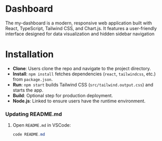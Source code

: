 # Dashboard
The my-dashboard is a modern, responsive web application built with React, TypeScript, Tailwind CSS, and Chart.js. It features a user-friendly interface designed for data visualization and hidden sidebar navigation
# Installation
- **Clone**: Users clone the repo and navigate to the project directory.
- **Install**: `npm install` fetches dependencies (`react`, `tailwindcss`, etc.) from `package.json`.
- **Run**: `npm start` builds Tailwind CSS (`src/tailwind.output.css`) and starts the app.
- **Build**: Optional step for production deployment.
- **Node.js**: Linked to ensure users have the runtime environment.

### Updating README.md
1. Open `README.md` in VSCode:
   ```powershell
   code README.md
